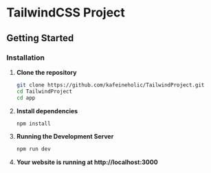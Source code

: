 # TailwindCSS Project 


## Getting Started


### Installation

1. **Clone the repository**

   ```bash
   git clone https://github.com/kafeineholic/TailwindProject.git
   cd TailwindProject
   cd app
   ```
2. **Install dependencies**

    ```bash
    npm install
    ```
3. **Running the Development Server**
    ```bash
    npm run dev    
    ```

4. **Your website is running at http://localhost:3000**
